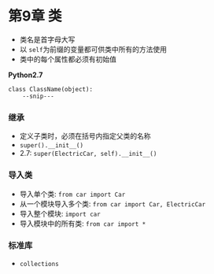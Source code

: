 # 第9章 类

* 类名是首字母大写
* 以 `self`为前缀的变量都可供类中所有的方法使用
* 类中的每个属性都必须有初始值

**Python2.7**

	class ClassName(object):
		--snip---
		
### 继承

* 定义子类时，必须在括号内指定父类的名称
* `super().__init__()`
* 2.7: `super(ElectricCar, self).__init__()`


### 导入类

* 导入单个类: `from car import Car`
* 从一个模块导入多个类: `from car import Car, ElectricCar`
* 导入整个模块: `import car`
* 导入模块中的所有类: `from car import *`


### 标准库

* `collections`
